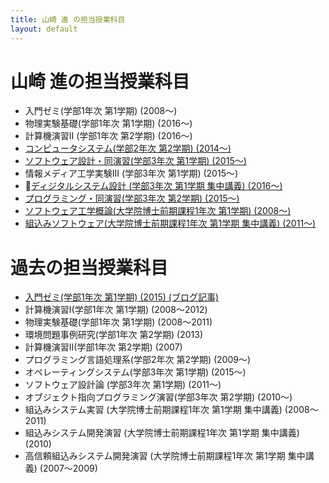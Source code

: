 ```yaml
---
title: 山崎 進 の担当授業科目
layout: default
---
```

# 山崎 進の担当授業科目

* 入門ゼミ(学部1年次 第1学期) (2008〜)
* 物理実験基礎(学部1年次 第1学期) (2016〜)
* 計算機演習II (学部1年次 第2学期) (2016〜)
* [コンピュータシステム(学部2年次 第2学期) (2014〜)](/courses/ComputerSystems.html)
* [ソフトウェア設計・同演習(学部3年次 第1学期) (2015〜)](/courses/SoftwareDesign.html)
* 情報メディア工学実験III (学部3年次 第1学期) (2015〜)
* [ディジタルシステム設計 (学部3年次 第1学期 集中講義) (2016〜)](/courses/DigitalSystemDesign.html)
* [プログラミング・同演習(学部3年次 第2学期) (2015〜)](/courses/ProgrammingExercises.html)
* [ソフトウェア工学概論(大学院博士前期課程1年次 第1学期) (2008〜)](/courses/SoftwareEngineering.html)
* [組込みソフトウェア(大学院博士前期課程1年次 第1学期 集中講義) (2011〜)](/courses/SoftwareForEmbeddedSystems.html)

# 過去の担当授業科目

* [入門ゼミ(学部1年次 第1学期) (2015) (ブログ記事)](/blog/2015/07/16/Introductory-Seminar.html)
* 計算機演習I(学部1年次 第1学期) (2008〜2012)
* 物理実験基礎(学部1年次 第1学期) (2008〜2011)
* 環境問題事例研究(学部1年次 第2学期) (2013)
* 計算機演習II(学部1年次 第2学期) (2007)
* プログラミング言語処理系(学部2年次 第2学期) (2009〜)
* オペレーティングシステム(学部3年次 第1学期) (2015〜)
* ソフトウェア設計論 (学部3年次 第1学期) (2011〜)
* オブジェクト指向プログラミング演習(学部3年次 第2学期) (2010〜)
* 組込みシステム実習 (大学院博士前期課程1年次 第1学期 集中講義) (2008〜2011)
* 組込みシステム開発演習 (大学院博士前期課程1年次 第1学期 集中講義) (2010)
* 高信頼組込みシステム開発演習 (大学院博士前期課程1年次 第1学期 集中講義) (2007〜2009)
